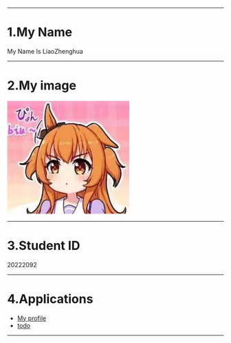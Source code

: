 ---------------------------------------------

# 1.My Name
My Name Is LiaoZhenghua

---------------------------------------------

# 2.My image
![My-picture.jpg](My-picture.jpg)

---------------------------------------------

# 3.Student ID
20222092

---------------------------------------------

# 4.Applications

- [My profile](https://github.com/Masterhua/The-Final-Lab)
- [todo](https://github.com/themaxsandelin/todo)

---------------------------------------------
